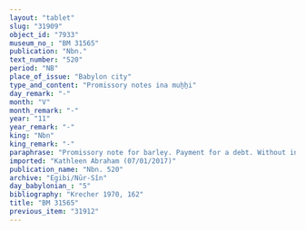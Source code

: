 ```yaml
---
layout: "tablet"
slug: "31909"
object_id: "7933"
museum_no_: "BM 31565"
publication: "Nbn."
text_number: "520"
period: "NB"
place_of_issue: "Babylon city"
type_and_content: "Promissory notes ina muẖẖi"
day_remark: "-"
month: "V"
month_remark: "-"
year: "11"
year_remark: "-"
king: "Nbn"
king_remark: "-"
paraphrase: "Promissory note for barley. Payment for a debt. Without interest.<br /> <strong>B</strong> owes 6 kor of barley to <strong>A</strong>, to be delivered without interest (<em>qaqqadu</em>) in Simān (III) at the canal in Babylon. Witnesses.<br /> &nbsp;<br /> <strong>A </strong>= Nab&ucirc;-ahhē-iddin/&Scaron;ulāya//Egibi; <strong>B </strong>= Bēl-ahhē-iddin/Nergal-zēru-ibni//Andahar"
imported: "Kathleen Abraham (07/01/2017)"
publication_name: "Nbn. 520"
archive: "Egibi/Nūr-Sîn"
day_babylonian_: "5"
bibliography: "Krecher 1970, 162"
title: "BM 31565"
previous_item: "31912"
---
```

